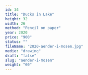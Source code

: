 ```yaml
---
id: 34
title: "Ducks in Lake"
height: 32
width: 26
method: "Pencil on paper"
year: 2020
price: "900"
status: ""
fileName: "2020-aender-i-mosen.jpg"
medie: "drawing"
draft: "false"
slug: "aender-i-mosen"
weight: "60"
---
```

